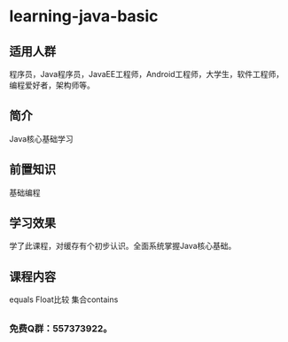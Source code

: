 # learning-java-basic

## 适用人群
程序员，Java程序员，JavaEE工程师，Android工程师，大学生，软件工程师，编程爱好者，架构师等。

## 简介
Java核心基础学习

## 前置知识
基础编程

## 学习效果
学了此课程，对缓存有个初步认识。全面系统掌握Java核心基础。

## 课程内容
equals
Float比较
集合contains

## 
### 免费Q群：557373922。